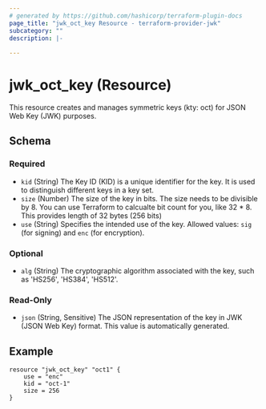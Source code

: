 ```yaml
---
# generated by https://github.com/hashicorp/terraform-plugin-docs
page_title: "jwk_oct_key Resource - terraform-provider-jwk"
subcategory: ""
description: |-
  
---
```


# jwk_oct_key (Resource)

This resource creates and manages symmetric keys (kty: oct) for JSON Web Key (JWK) purposes.

<!-- schema generated by tfplugindocs -->
## Schema

### Required

- `kid` (String) The Key ID (KID) is a unique identifier for the key. It is used to distinguish different keys in a key set.
- `size` (Number) The size of the key in bits. The size needs to be divisible by 8. You can use Terraform to calcualte bit count for you, like 32 * 8. This provides length of 32 bytes (256 bits)
- `use` (String) Specifies the intended use of the key. Allowed values: `sig` (for signing) and `enc` (for encryption).

### Optional

- `alg` (String) The cryptographic algorithm associated with the key, such as 'HS256', 'HS384', 'HS512'.

### Read-Only

- `json` (String, Sensitive) The JSON representation of the key in JWK (JSON Web Key) format. This value is automatically generated.

## Example
```hcl
resource "jwk_oct_key" "oct1" {
    use = "enc"  
    kid = "oct-1"
    size = 256
}
```